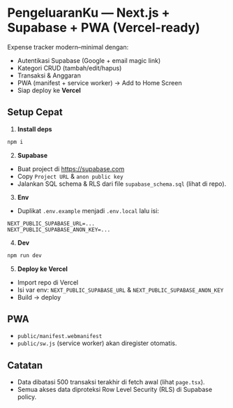 # PengeluaranKu — Next.js + Supabase + PWA (Vercel-ready)

Expense tracker modern–minimal dengan:
- Autentikasi Supabase (Google + email magic link)
- Kategori CRUD (tambah/edit/hapus)
- Transaksi & Anggaran
- PWA (manifest + service worker) → Add to Home Screen
- Siap deploy ke **Vercel**

## Setup Cepat

1) **Install deps**
```bash
npm i
```

2) **Supabase**
- Buat project di https://supabase.com
- Copy `Project URL` & `anon public key`
- Jalankan SQL schema & RLS dari file `supabase_schema.sql` (lihat di repo).

3) **Env**
- Duplikat `.env.example` menjadi `.env.local` lalu isi:
```
NEXT_PUBLIC_SUPABASE_URL=...
NEXT_PUBLIC_SUPABASE_ANON_KEY=...
```

4) **Dev**
```bash
npm run dev
```

5) **Deploy ke Vercel**
- Import repo di Vercel
- Isi var env: `NEXT_PUBLIC_SUPABASE_URL` & `NEXT_PUBLIC_SUPABASE_ANON_KEY`
- Build → deploy

## PWA
- `public/manifest.webmanifest`
- `public/sw.js` (service worker) akan diregister otomatis.

## Catatan
- Data dibatasi 500 transaksi terakhir di fetch awal (lihat `page.tsx`).
- Semua akses data diproteksi Row Level Security (RLS) di Supabase policy.

